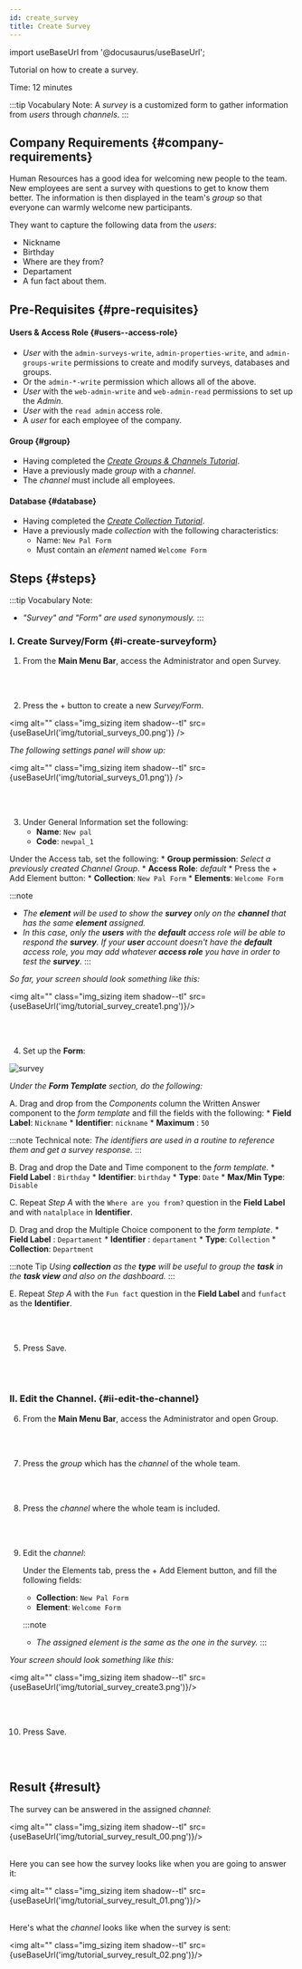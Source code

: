 ```yaml
---
id: create_survey
title: Create Survey
---
```

import useBaseUrl from '@docusaurus/useBaseUrl'; 

Tutorial on how to create a survey.

Time: 12 minutes

:::tip Vocabulary Note:
A _survey_ is a customized form to gather information from _users_ through _channels_.
:::

## Company Requirements {#company-requirements}
Human Resources has a good idea for welcoming new people to the team. 
New employees are sent a survey with questions to get to know them better. The information is then displayed in the team's _group_ so that everyone can warmly welcome new participants.

They want to capture the following data from the _users_:
- Nickname
- Birthday
- Where are they from?
- Departament
- A fun fact about them.

## Pre-Requisites {#pre-requisites}
#### Users & Access Role {#users--access-role}
* _User_ with the `admin-surveys-write`, `admin-properties-write`, and `admin-groups-write` permissions to create and modify surveys, databases and groups. 
* Or the `admin-*-write` permission which allows all of the above. 
* _User_ with the `web-admin-write` and `web-admin-read` permissions to set up the _Admin_.
* _User_ with the `read admin` access role.
* A _user_ for each employee of the company.

#### Group {#group}
* Having completed the [_Create Groups & Channels Tutorial_](create_group).
* Have a previously made _group_ with a _channel_.
* The _channel_ must include all employees.

#### Database {#database}
* Having completed the [_Create Collection Tutorial_](create_database).
* Have a previously made _collection_ with the following characteristics:
    * Name: `New Pal Form` 
    * Must contain an _element_ named `Welcome Form`


## Steps {#steps}

:::tip Vocabulary Note:
- _"Survey" and "Form" are used synonymously._
:::

### I. Create Survey/Form {#i-create-surveyform}

<div class="alert alert--secondary">

1. From the **Main Menu Bar**, access the <span class="badge badge--primary">Administrator</span> and open <span class="badge badge--primary">Survey</span>.

</div>
<br></br>

<div class="alert alert--secondary">

2. Press the <span class="badge badge--primary">+</span> button to create a new _Survey/Form_.

<img alt="" class="img_sizing item shadow--tl" src={useBaseUrl('img/tutorial_surveys_00.png')} />
<br/>

  _The following settings panel will show up:_

<img alt="" class="img_sizing item shadow--tl" src={useBaseUrl('img/tutorial_surveys_01.png')} />
<br/>

</div>
<br></br>

<div class="alert alert--secondary">

3. Under <span class="badge badge--primary">General Information</span> set the following:
    * **Name**: `New pal`
    * **Code**: `newpal_1`

  Under the <span class="badge badge--primary">Access</span> tab, set the following:
    * **Group permission**: _Select a previously created Channel Group_.
    * **Access Role**: *default*
    * Press the <span class="badge badge--primary">+ Add Element</span> button:
        * **Collection**: `New Pal Form`
        * **Elements**: `Welcome Form`

:::note 
- _The **element** will be used to show the **survey** only on the **channel** that has the same **element** assigned._
- _In this case, only the **users** with the **default** access role will be able to respond the **survey**. If your **user** account doesn't have the **default** access role, you may add whatever **access role** you have in order to test the **survey**._
:::

_So far, your screen should look something like this:_

<img alt="" class="img_sizing item shadow--tl" src={useBaseUrl('img/tutorial_survey_create1.png')}/>

</div>
<br></br>

<div class="alert alert--secondary">

4. Set up the **Form**:

  ![survey](/img/tutorial_survey_create2.png)

  _Under the **Form Template** section, do the following:_

  A. Drag and drop from the _Components_ column the <span class="badge badge--warning">Written Answer</span> component to the _form template_ and fill the fields with the following:
    * **Field Label**: `Nickname`
    * **Identifier**: `nickname`
    * **Maximum** : `50`
  
  :::note Technical note:
  _The identifiers are used in a routine to reference them and get a survey response._
  :::
  
  B. Drag and drop the <span class="badge badge--warning">Date and Time</span> component to the _form template_.
    * **Field Label** : `Birthday`
    * **Identifier**: `birthday`
    * **Type**: `Date`
    * **Max/Min Type**: `Disable`
    
  C. Repeat _Step A_ with the `Where are you from?` question in the **Field Label** and with `natalplace` in **Identifier**.
    
  D. Drag and drop the <span class="badge badge--warning">Multiple Choice</span> component to the _form template_.
    * **Field Label** : `Departament`
    * **Identifier** : `departament`
    * **Type**: `Collection`
    * **Collection**: `Department`

  :::note Tip
  _Using **collection** as the **type** will be useful to group the **task** in the **task view** and also on the dashboard._
  :::

  E. Repeat _Step A_ with the `Fun fact` question in the **Field Label** and `funfact` as the **Identifier**. 

</div>
<br></br>

<div class="alert alert--secondary">

5. Press <span class="badge badge--primary">Save</span>.

</div>
<br></br>

### II. Edit the Channel. {#ii-edit-the-channel}

<div class="alert alert--secondary">

6. From the **Main Menu Bar**, access the <span class="badge badge--primary">Administrator</span> and open <span class="badge badge--primary">Group</span>.

</div>
<br></br>

<div class="alert alert--secondary">

7. Press the _group_ which has the _channel_ of the whole team.

</div>
<br></br>

<div class="alert alert--secondary">

8. Press the _channel_ where the whole team is included.

</div>
<br></br>

<div class="alert alert--secondary">

9. Edit the _channel_:

    Under the <span class="badge badge--primary">Elements</span> tab, press the   <span class="badge badge--primary">+ Add Element</span> button, and fill the following fields:
      * **Collection**: `New Pal Form`
      * **Element**: `Welcome Form`

    :::note 
    - _The assigned element is the same as the one in the survey._
    :::

_Your screen should look something like this:_

<img alt="" class="img_sizing item shadow--tl" src={useBaseUrl('img/tutorial_survey_create3.png')}/>

</div>
<br></br>

<div class="alert alert--secondary">

10. Press <span class="badge badge--primary">Save</span>.

</div>
<br></br>


## Result {#result}



The <span class="badge badge--success">survey</span> can be answered in the assigned _channel_:


<img alt="" class="img_sizing item shadow--tl" src={useBaseUrl('img/tutorial_survey_result_00.png')}/>
<br/>
<br/>

Here you can see how the <span class="badge badge--success">survey</span> looks like when you are going to answer it:

<img alt="" class="img_sizing item shadow--tl" src={useBaseUrl('img/tutorial_survey_result_01.png')}/>
<br/>
<br/>


Here's what the _channel_ looks like when the <span class="badge badge--success">survey</span> is sent:

<img alt="" class="img_sizing item shadow--tl" src={useBaseUrl('img/tutorial_survey_result_02.png')}/>
<br/>
<br/>